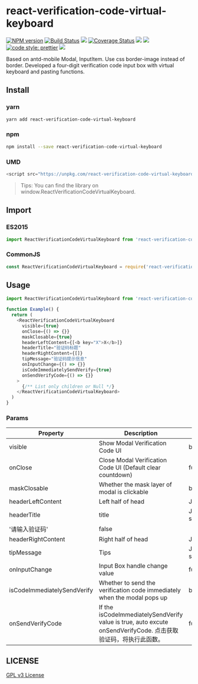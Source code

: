 # react-verification-code-virtual-keyboard

[![NPM version][npm-image]][npm-url]
[![Build Status][travis-image]][travis-url]
![][travis-url]
[![Coverage Status][coverage-image]][coverage-url]
![][david-url]
![][dt-url]
[![code style: prettier][prettier-image]][prettier-url]
![][license-url]

Based on antd-mobile Modal, InputItem. Use css border-image instead of border. Developed a four-digit verification code input box with virtual keyboard and pasting functions.

## Install

### yarn

```bash
yarn add react-verification-code-virtual-keyboard
```

### npm

```bash
npm install --save react-verification-code-virtual-keyboard
```

### UMD

```javascript
<script src="https://unpkg.com/react-verification-code-virtual-keyboard@1.0.0/dist/react-verification-code-virtual-keyboard.umd.js"></script>
```

> Tips: You can find the library on window.ReactVerificationCodeVirtualKeyboard.

## Import

### ES2015

```javascript
import ReactVerificationCodeVirtualKeyboard from 'react-verification-code-virtual-keyboard'
```

### CommonJS

```javascript
const ReactVerificationCodeVirtualKeyboard = require('react-verification-code-virtual-keyboard')
```

## Usage

```javascript
import ReactVerificationCodeVirtualKeyboard from 'react-verification-code-virtual-keyboard'

function Example() {
  return (
    <ReactVerificationCodeVirtualKeyboard
      visible={true}
      onClose={() => {}}
      maskClosable={true}
      headerLeftContent={[<b key="X">X</b>]}
      headerTitle="验证码标题"
      headerRightContent={[]}
      tipMessage="验证码提示信息"
      onInputChange={() => {}}
      isCodeImmediatelySendVerify={true}
      onSendVerifyCode={() => {}}
    >
      {/** List only children or Null */}
    </ReactVerificationCodeVirtualKeyboard>
  )
}
```

### Params

| Property                    | Description                                                                                                    | Type                  | Default   | isRequired |
| --------------------------- | -------------------------------------------------------------------------------------------------------------- | --------------------- | --------- | ---------- |
| visible                     | Show Modal Verification Code UI                                                                                | boolean               | false     | true       |
| onClose                     | Close Modal Verification Code UI (Default clear countdown)                                                     | function              | undefined | true       |
| maskClosable                | Whether the mask layer of modal is clickable                                                                   | boolean               | true      | false      |
| headerLeftContent           | Left half of head                                                                                              | JSX.Element[]         | []        | false      |
| headerTitle                 | title                                                                                                          | JSX.Element \| string |
| '请输入验证码'              | false                                                                                                          |
| headerRightContent          | Right half of head                                                                                             | JSX.Element[]         | []        | false      |
| tipMessage                  | Tips                                                                                                           | JSX.Element \| string | '验证码'  | false      |
| onInputChange               | Input Box handle change value                                                                                  | function              | undefined | false      |
| isCodeImmediatelySendVerify | Whether to send the verification code immediately when the modal pops up                                       | boolean               | false     | false      |
| onSendVerifyCode            | If the isCodeImmediatelySendVerify value is true, auto excute onSendVerifyCode. 点击获取验证码，将执行此函数。 | function              | undefined | true       |

## LICENSE

[GPL v3 License](https://raw.githubusercontent.com/sanshuiwang/react-verification-code-virtual-keyboard/master/LICENSE)

[npm-url]: https://npmjs.org/package/react-verification-code-virtual-keyboard
[npm-image]: https://badge.fury.io/js/react-verification-code-virtual-keyboard.png
[travis-image]: https://www.travis-ci.org/sanshuiwang/react-verification-code-virtual-keyboard.svg?branch=master
[travis-url]: https://travis-ci.com/sanshuiwang/react-verification-code-virtual-keyboard
[coverage-image]: https://coveralls.io/repos/github/sanshuiwang/react-verification-code-virtual-keyboard/badge.svg?branch=master
[coverage-url]: https://coveralls.io/github/sanshuiwang/react-verification-code-virtual-keyboard
[david-url]: https://david-dm.org/sanshuiwang/react-verification-code-virtual-keyboard.png
[dt-url]: https://img.shields.io/npm/dt/react-verification-code-virtual-keyboard.svg
[license-url]: https://img.shields.io/npm/l/react-verification-code-virtual-keyboard.svg
[prettier-image]: https://img.shields.io/badge/code_style-prettier-ff69b4.svg
[prettier-url]: https://github.com/prettier/prettier
